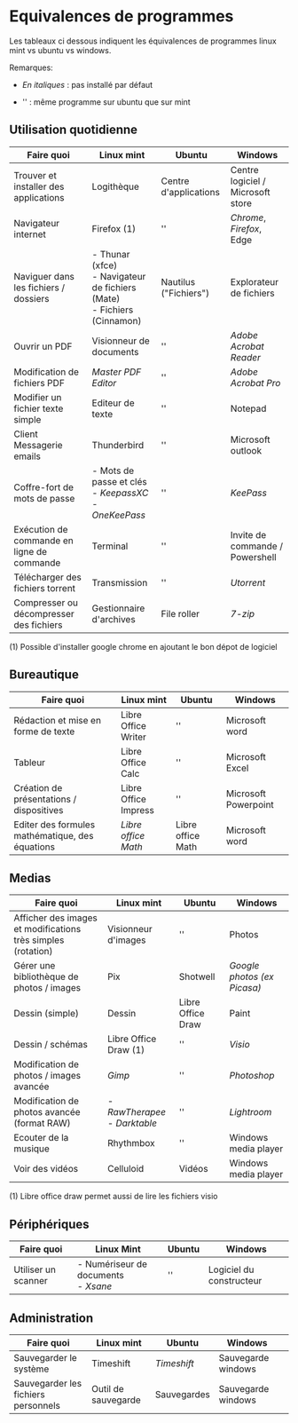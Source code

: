 # Equivalences de programmes

Les tableaux ci dessous indiquent les équivalences de programmes linux mint vs ubuntu vs windows.

Remarques:

- *En italiques* : pas installé par défaut

- '' : même programme sur ubuntu que sur mint

## Utilisation quotidienne

| Faire quoi                                 | Linux mint                                                   | Ubuntu                | Windows                           |
| ------------------------------------------ | ------------------------------------------------------------ | --------------------- | --------------------------------- |
| Trouver et installer des applications      | Logithèque                                                   | Centre d'applications | Centre logiciel / Microsoft store |
| Navigateur internet                        | Firefox (1)                                                  | ''                    | *Chrome*, *Firefox*, Edge         |
| Naviguer dans les fichiers / dossiers      | - Thunar (xfce)<br/>- Navigateur de fichiers (Mate)<br/>- Fichiers (Cinnamon) | Nautilus ("Fichiers") | Explorateur de fichiers           |
| Ouvrir un PDF                              | Visionneur de documents                                      | ''                    | *Adobe Acrobat Reader*            |
| Modification de fichiers PDF               | *Master PDF Editor*                                          | ''                    | *Adobe Acrobat Pro*               |
| Modifier un fichier texte simple           | Editeur de texte                                             | ''                    | Notepad                           |
| Client Messagerie emails                   | Thunderbird                                                  | ''                    | Microsoft outlook                 |
| Coffre-fort de mots de passe               | - Mots de passe et clés<br/>- *KeepassXC*<br/>- *OneKeePass* | ''                    | *KeePass*                         |
| Exécution de commande en ligne de commande | Terminal                                                     | ''                    | Invite de commande / Powershell   |
| Télécharger des fichiers torrent           | Transmission                                                 | ''                    | *Utorrent*                        |
| Compresser ou décompresser des fichiers    | Gestionnaire d'archives                                      | File roller           | *7-zip*                           |



(1) Possible d'installer google chrome en ajoutant le bon dépot de logiciel

## Bureautique



| Faire quoi                                      | Linux mint           | Ubuntu            | Windows              |
| ----------------------------------------------- | -------------------- | ----------------- | -------------------- |
| Rédaction et mise en forme de texte             | Libre Office Writer  | ''                | Microsoft word       |
| Tableur                                         | Libre Office Calc    | ''                | Microsoft Excel      |
| Création de présentations / dispositives        | Libre Office Impress | ''                | Microsoft Powerpoint |
| Editer des formules mathématique, des équations | *Libre office Math*  | Libre office Math | Microsoft word       |



## Medias

| Faire quoi                                                   | Linux mint                        | Ubuntu            | Windows                     |
| ------------------------------------------------------------ | --------------------------------- | ----------------- | --------------------------- |
| Afficher des images et modifications très simples (rotation) | Visionneur d'images               | ''                | Photos                      |
| Gérer une bibliothèque de photos / images                    | Pix                               | Shotwell          | *Google photos (ex Picasa)* |
| Dessin (simple)                                              | Dessin                            | Libre Office Draw | Paint                       |
| Dessin / schémas                                             | Libre Office Draw (1)             | ''                | *Visio*                     |
| Modification de photos / images avancée                      | *Gimp*                            | ''                | *Photoshop*                 |
| Modification de photos avancée (format RAW)                  | - *RawTherapee*<br/>- *Darktable* | ''                | *Lightroom*                 |
| Ecouter de la musique                                        | Rhythmbox                         | ''                | Windows media player        |
| Voir des vidéos                                              | Celluloid                         | Vidéos            | Windows media player        |

(1) Libre office draw permet aussi de lire les fichiers visio

## Périphériques

| Faire quoi          | Linux Mint                              | Ubuntu | Windows                  |
| ------------------- | --------------------------------------- | ------ | ------------------------ |
| Utiliser un scanner | - Numériseur de documents<br/>- *Xsane* | ''     | Logiciel du constructeur |

## Administration

| Faire quoi                          | Linux mint          | Ubuntu      | Windows            |      |
| ----------------------------------- | ------------------- | ----------- | ------------------ | ---- |
| Sauvegarder le système              | Timeshift           | *Timeshift* | Sauvegarde windows |      |
| Sauvegarder les fichiers personnels | Outil de sauvegarde | Sauvegardes | Sauvegarde windows |      |


